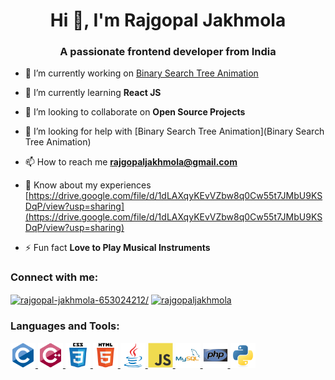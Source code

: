 <h1 align="center">Hi 👋, I'm Rajgopal Jakhmola</h1>
<h3 align="center">A passionate frontend developer from India</h3>

- 🔭 I’m currently working on [Binary Search Tree Animation](https://github.com/rajgop1/BST-Animation.git)

- 🌱 I’m currently learning **React JS**

- 👯 I’m looking to collaborate on **Open Source Projects**

- 🤝 I’m looking for help with [Binary Search Tree Animation](Binary Search Tree Animation)

- 📫 How to reach me **rajgopaljakhmola@gmail.com**

- 📄 Know about my experiences [https://drive.google.com/file/d/1dLAXqyKEvVZbw8q0Cw55t7JMbU9KSDqP/view?usp=sharing](https://drive.google.com/file/d/1dLAXqyKEvVZbw8q0Cw55t7JMbU9KSDqP/view?usp=sharing)

- ⚡ Fun fact **Love to Play Musical Instruments**

<h3 align="left">Connect with me:</h3>
<p align="left">
<a href="https://linkedin.com/in/rajgopal-jakhmola-653024212/" target="blank"><img align="center" src="https://raw.githubusercontent.com/rahuldkjain/github-profile-readme-generator/master/src/images/icons/Social/linked-in-alt.svg" alt="rajgopal-jakhmola-653024212/" height="30" width="40" /></a>
<a href="https://www.hackerrank.com/rajgopaljakhmola" target="blank"><img align="center" src="https://raw.githubusercontent.com/rahuldkjain/github-profile-readme-generator/master/src/images/icons/Social/hackerrank.svg" alt="rajgopaljakhmola" height="30" width="40" /></a>
</p>

<h3 align="left">Languages and Tools:</h3>
<p align="left"> <a href="https://www.cprogramming.com/" target="_blank" rel="noreferrer"> <img src="https://raw.githubusercontent.com/devicons/devicon/master/icons/c/c-original.svg" alt="c" width="40" height="40"/> </a> <a href="https://www.w3schools.com/cpp/" target="_blank" rel="noreferrer"> <img src="https://raw.githubusercontent.com/devicons/devicon/master/icons/cplusplus/cplusplus-original.svg" alt="cplusplus" width="40" height="40"/> </a> <a href="https://www.w3schools.com/css/" target="_blank" rel="noreferrer"> <img src="https://raw.githubusercontent.com/devicons/devicon/master/icons/css3/css3-original-wordmark.svg" alt="css3" width="40" height="40"/> </a> <a href="https://www.w3.org/html/" target="_blank" rel="noreferrer"> <img src="https://raw.githubusercontent.com/devicons/devicon/master/icons/html5/html5-original-wordmark.svg" alt="html5" width="40" height="40"/> </a> <a href="https://www.java.com" target="_blank" rel="noreferrer"> <img src="https://raw.githubusercontent.com/devicons/devicon/master/icons/java/java-original.svg" alt="java" width="40" height="40"/> </a> <a href="https://developer.mozilla.org/en-US/docs/Web/JavaScript" target="_blank" rel="noreferrer"> <img src="https://raw.githubusercontent.com/devicons/devicon/master/icons/javascript/javascript-original.svg" alt="javascript" width="40" height="40"/> </a> <a href="https://www.mysql.com/" target="_blank" rel="noreferrer"> <img src="https://raw.githubusercontent.com/devicons/devicon/master/icons/mysql/mysql-original-wordmark.svg" alt="mysql" width="40" height="40"/> </a> <a href="https://www.php.net" target="_blank" rel="noreferrer"> <img src="https://raw.githubusercontent.com/devicons/devicon/master/icons/php/php-original.svg" alt="php" width="40" height="40"/> </a> <a href="https://www.python.org" target="_blank" rel="noreferrer"> <img src="https://raw.githubusercontent.com/devicons/devicon/master/icons/python/python-original.svg" alt="python" width="40" height="40"/> </a> </p>
